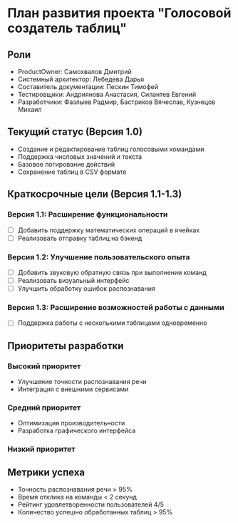 # План развития проекта "Голосовой создатель таблиц"

## Роли
- ProductOwner: Самохвалов Дмитрий
- Системный архитектор: Лебедева Дарья
- Составитель документации: Пескин Тимофей
- Тестировщики: 
    Андриянова Анастасия,
    Силантев Евгений
- Разработчики: 
    Фазлыев Радмир,
    Бастриков Вячеслав,
    Кузнецов Михаил

## Текущий статус (Версия 1.0)
- Создание и редактирование таблиц голосовыми командами
- Поддержка числовых значений и текста
- Базовое логирование действий
- Сохранение таблиц в CSV формате

## Краткосрочные цели (Версия 1.1-1.3)

### Версия 1.1: Расширение функциональности
- [ ] Добавить поддержку математических операций в ячейках
- [ ] Реализовать отправку таблиц на бэкенд

### Версия 1.2: Улучшение пользовательского опыта
- [ ] Добавить звуковую обратную связь при выполнении команд
- [ ] Реализовать визуальный интерфейс
- [ ] Улучшить обработку ошибок распознавания

### Версия 1.3: Расширение возможностей работы с данными
- [ ] Поддержка работы с несколькими таблицами одновременно

## Приоритеты разработки

### Высокий приоритет
- Улучшение точности распознавания речи
- Интеграция с внешними сервисами

### Средний приоритет
- Оптимизация производительности
- Разработка графического интерфейса

### Низкий приоритет

## Метрики успеха
- Точность распознавания речи > 95%
- Время отклика на команды < 2 секунд
- Рейтинг удовлетворенности пользователей 4/5
- Количество успешно обработанных таблиц > 95%